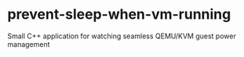 # prevent-sleep-when-vm-running
Small C++ application for watching seamless QEMU/KVM guest power management
